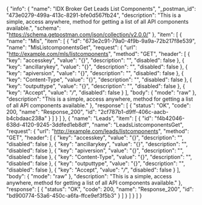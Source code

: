 {
  "info": {
    "name": "IDX Broker Get Leads List Components",
    "_postman_id": "473e0279-499a-413c-8291-bfe0d567fb24",
    "description": "This is a simple, access anywhere, method for getting a list of all API components available.",
    "schema": "https://schema.getpostman.com/json/collection/v2.0.0/"
  },
  "item": [
    {
      "name": "Mls",
      "item": [
        {
          "id": "673e2c91-79a0-4f9b-9a9a-72b217f8e539",
          "name": "MlsListcomponentsGet",
          "request": {
            "url": "http://example.com/mls/listcomponents",
            "method": "GET",
            "header": [
              {
                "key": "accesskey",
                "value": "{}",
                "description": "",
                "disabled": false
              },
              {
                "key": "ancillarykey",
                "value": "{}",
                "description": "",
                "disabled": false
              },
              {
                "key": "apiversion",
                "value": "{}",
                "description": "",
                "disabled": false
              },
              {
                "key": "Content-Type",
                "value": "{}",
                "description": "",
                "disabled": false
              },
              {
                "key": "outputtype",
                "value": "{}",
                "description": "",
                "disabled": false
              },
              {
                "key": "Accept",
                "value": "*/*",
                "disabled": false
              }
            ],
            "body": {
              "mode": "raw"
            },
            "description": "This is a simple, access anywhere, method for getting a list of all API components available."
          },
          "response": [
            {
              "status": "OK",
              "code": 200,
              "name": "Response_200",
              "id": "2cf787b1-d9ff-406c-aacb-b4cbdaac238a"
            }
          ]
        }
      ]
    },
    {
      "name": "Leads",
      "item": [
        {
          "id": "f4b42046-638d-4120-9245-3ddfed1eb8df",
          "name": "LeadsListcomponentsGet",
          "request": {
            "url": "http://example.com/leads/listcomponents",
            "method": "GET",
            "header": [
              {
                "key": "accesskey",
                "value": "{}",
                "description": "",
                "disabled": false
              },
              {
                "key": "ancillarykey",
                "value": "{}",
                "description": "",
                "disabled": false
              },
              {
                "key": "apiversion",
                "value": "{}",
                "description": "",
                "disabled": false
              },
              {
                "key": "Content-Type",
                "value": "{}",
                "description": "",
                "disabled": false
              },
              {
                "key": "outputtype",
                "value": "{}",
                "description": "",
                "disabled": false
              },
              {
                "key": "Accept",
                "value": "*/*",
                "disabled": false
              }
            ],
            "body": {
              "mode": "raw"
            },
            "description": "This is a simple, access anywhere, method for getting a list of all API components available."
          },
          "response": [
            {
              "status": "OK",
              "code": 200,
              "name": "Response_200",
              "id": "bd900774-53a6-450c-a6fa-ffce9ef3f5b3"
            }
          ]
        }
      ]
    }
  ]
}